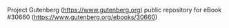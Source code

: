Project Gutenberg (https://www.gutenberg.org) public repository for eBook #30660 (https://www.gutenberg.org/ebooks/30660)
